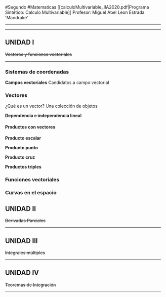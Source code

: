 #Segundo #Matematicas
[[calculoMultivariable_IIA2020.pdf|Programa Sintético: Calculo Multivariable]]
Profesor: Miguel Abel Leon Estrada 'Mandrake'
____
____
## UNIDAD I
~~Vectores y funciones vectoriales~~
____
### Sistemas de coordenadas
__Campos vectoriales__
Candidatos a campo vectorial
### Vectores
¿Qué es un vector?
Una colección de objetos 

__Dependencia e independencia lineal__

#### Productos con vectores 

__Producto escalar__

__Producto punto__

__Producto cruz__

__Productos triples__

### Funciones vectoriales


### Curvas en el espacio


## UNIDAD II
~~Derivadas Parciales~~
____

## UNIDAD III
~~Integrales múltiples~~
____

## UNIDAD IV
~~Teoremas de Integración~~
____

